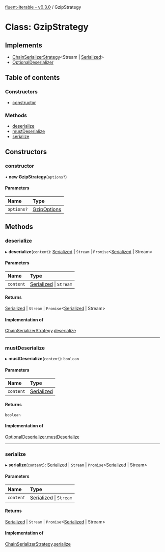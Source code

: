 [fluent-iterable - v0.3.0](../README.md) / GzipStrategy

# Class: GzipStrategy

## Implements

- [ChainSerializerStrategy](../interfaces/chainserializerstrategy.md)<Stream \| [Serialized](../README.md#serialized)\>
- [OptionalDeserializer](../interfaces/optionaldeserializer.md)

## Table of contents

### Constructors

- [constructor](gzipstrategy.md#constructor)

### Methods

- [deserialize](gzipstrategy.md#deserialize)
- [mustDeserialize](gzipstrategy.md#mustdeserialize)
- [serialize](gzipstrategy.md#serialize)

## Constructors

### constructor

• **new GzipStrategy**(`options?`)

#### Parameters

| Name | Type |
| :------ | :------ |
| `options?` | [GzipOptions](../interfaces/gzipoptions.md) |

## Methods

### deserialize

▸ **deserialize**(`content`): [Serialized](../README.md#serialized) \| `Stream` \| `Promise`<[Serialized](../README.md#serialized) \| Stream\>

#### Parameters

| Name | Type |
| :------ | :------ |
| `content` | [Serialized](../README.md#serialized) \| `Stream` |

#### Returns

[Serialized](../README.md#serialized) \| `Stream` \| `Promise`<[Serialized](../README.md#serialized) \| Stream\>

#### Implementation of

[ChainSerializerStrategy](../interfaces/chainserializerstrategy.md).[deserialize](../interfaces/chainserializerstrategy.md#deserialize)

___

### mustDeserialize

▸ **mustDeserialize**(`content`): `boolean`

#### Parameters

| Name | Type |
| :------ | :------ |
| `content` | [Serialized](../README.md#serialized) |

#### Returns

`boolean`

#### Implementation of

[OptionalDeserializer](../interfaces/optionaldeserializer.md).[mustDeserialize](../interfaces/optionaldeserializer.md#mustdeserialize)

___

### serialize

▸ **serialize**(`content`): [Serialized](../README.md#serialized) \| `Stream` \| `Promise`<[Serialized](../README.md#serialized) \| Stream\>

#### Parameters

| Name | Type |
| :------ | :------ |
| `content` | [Serialized](../README.md#serialized) \| `Stream` |

#### Returns

[Serialized](../README.md#serialized) \| `Stream` \| `Promise`<[Serialized](../README.md#serialized) \| Stream\>

#### Implementation of

[ChainSerializerStrategy](../interfaces/chainserializerstrategy.md).[serialize](../interfaces/chainserializerstrategy.md#serialize)
